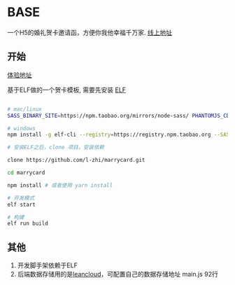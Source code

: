 # BASE

一个H5的婚礼贺卡邀请函，方便你我他幸福千万家. [线上地址](https://l-zhi.com/dist2/index.html)

## 开始

[体验地址](https://l-zhi.com/dist2/index.html)

基于ELF做的一个贺卡模板, 需要先安装 [ELF](https://github.com/o2team/elf)

```bash

# mac/linux
SASS_BINARY_SITE=https://npm.taobao.org/mirrors/node-sass/ PHANTOMJS_CDNURL=https://npm.taobao.org/mirrors/phantomjs/ npm install -g elf-cli --registry=https://registry.npm.taobao.org

# windows
npm install -g elf-cli --registry=https://registry.npm.taobao.org --SASS_BINARY_SITE=https://npm.taobao.org/mirrors/node-sass/ --PHANTOMJS_CDNURL=https://npm.taobao.org/mirrors/phantomjs/

# 安装ELF之后，clone 项目，安装依赖

clone https://github.com/l-zhi/marrycard.git

cd marrycard

npm install # 或者使用 yarn install

# 开发模式
elf start

# 构建
elf run build
```

## 其他

1. 开发脚手架依赖于ELF
2. 后端数据存储用的是[leancloud](https://leancloud.cn/)，可配置自己的数据存储地址 main.js 92行

